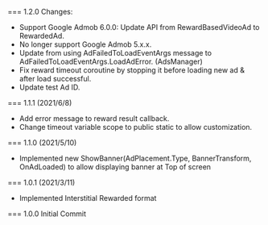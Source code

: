 ===
1.2.0
Changes:
- Support Google Admob 6.0.0: Update API from RewardBasedVideoAd to RewardedAd.
- No longer support Google Admob 5.x.x.
- Update from using AdFailedToLoadEventArgs message to AdFailedToLoadEventArgs.LoadAdError. (AdsManager)
- Fix reward timeout coroutine by stopping it before loading new ad & after load successful.
- Update test Ad ID.

===
1.1.1 (2021/6/8)
- Add error message to reward result callback.
- Change timeout variable scope to public static to allow customization.

===
1.1.0 (2021/5/10)
- Implemented new ShowBanner(AdPlacement.Type, BannerTransform, OnAdLoaded) to allow displaying banner at Top of screen

===
1.0.1 (2021/3/11)
- Implemented Interstitial Rewarded format

===
1.0.0
Initial Commit